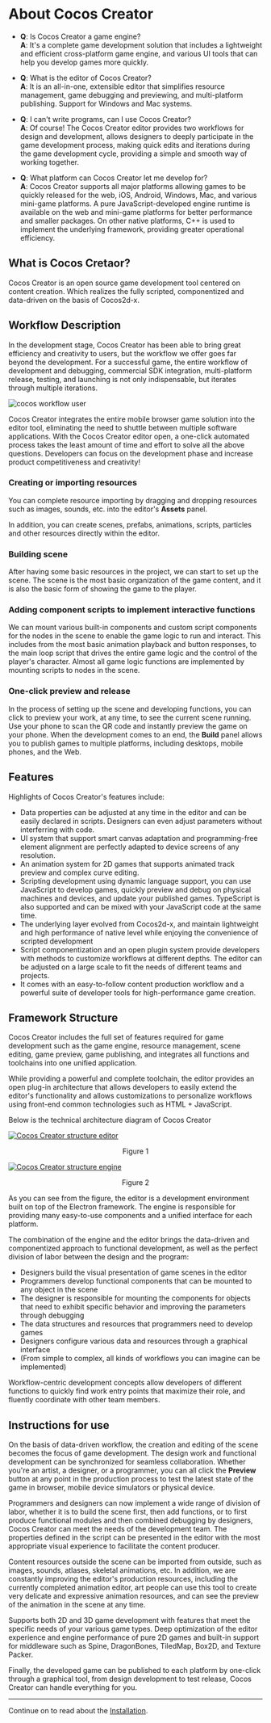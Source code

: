 # About Cocos Creator

- **Q**: Is Cocos Creator a game engine?<br>
  **A**: It's a complete game development solution that includes a lightweight and efficient cross-platform game engine, and various UI tools that can help you develop games more quickly.

- **Q**: What is the editor of Cocos Creator?<br>
  **A**: It is an all-in-one, extensible editor that simplifies resource management, game debugging and previewing, and multi-platform publishing. Support for Windows and Mac systems.

- **Q**: I can't write programs, can I use Cocos Creator?<br>
  **A**: Of course! The Cocos Creator editor provides two workflows for design and development, allows designers to deeply participate in the game development process, making quick edits and iterations during the game development cycle, providing a simple and smooth way of working together.

- **Q**: What platform can Cocos Creator let me develop for?<br>
  **A**: Cocos Creator supports all major platforms allowing games to be quickly released for the web, iOS, Android, Windows, Mac, and various mini-game platforms. A pure JavaScript-developed engine runtime is available on the web and mini-game platforms for better performance and smaller packages. On other native platforms, C++ is used to implement the underlying framework, providing greater operational efficiency.

## What is Cocos Cretaor?

Cocos Creator is an open source game development tool centered on content creation. Which realizes the fully scripted, componentized and data-driven on the basis of Cocos2d-x.

## Workflow Description

In the development stage, Cocos Creator has been able to bring great efficiency and creativity to users, but the workflow we offer goes far beyond the development. For a successful game, the entire workflow of development and debugging, commercial SDK integration, multi-platform release, testing, and launching is not only indispensable, but iterates through multiple iterations.

![cocos workflow user](introduction/cocos-workflow-user.jpg)

Cocos Creator integrates the entire mobile browser game solution into the editor tool, eliminating the need to shuttle between multiple software applications. With the Cocos Creator editor open, a one-click automated process takes the least amount of time and effort to solve all the above questions. Developers can focus on the development phase and increase product competitiveness and creativity!

### Creating or importing resources

You can complete resource importing by dragging and dropping resources such as images, sounds, etc. into the editor's **Assets** panel.

In addition, you can create scenes, prefabs, animations, scripts, particles and other resources directly within the editor.

### Building scene

After having some basic resources in the project, we can start to set up the scene. The scene is the most basic organization of the game content, and it is also the basic form of showing the game to the player.

### Adding component scripts to implement interactive functions

We can mount various built-in components and custom script components for the nodes in the scene to enable the game logic to run and interact. This includes from the most basic animation playback and button responses, to the main loop script that drives the entire game logic and the control of the player's character. Almost all game logic functions are implemented by mounting scripts to nodes in the scene.

### One-click preview and release

In the process of setting up the scene and developing functions, you can click to preview your work, at any time, to see the current scene running. Use your phone to scan the QR code and instantly preview the game on your phone. When the development comes to an end, the **Build** panel allows you to publish games to multiple platforms, including desktops, mobile phones, and the Web.

## Features

Highlights of Cocos Creator's features include:

- Data properties can be adjusted at any time in the editor and can be easily declared in scripts. Designers can even adjust parameters without interferring with code.
- UI system that support smart canvas adaptation and programming-free element alignment are perfectly adapted to device screens of any resolution.
- An animation system for 2D games that supports animated track preview and complex curve editing.
- Scripting development using dynamic language support, you can use JavaScript to develop games, quickly preview and debug on physical machines and devices, and update your published games. TypeScript is also supported and can be mixed with your JavaScript code at the same time.
- The underlying layer evolved from Cocos2d-x, and maintain lightweight and high performance of native level while enjoying the convenience of scripted development
- Script componentization and an open plugin system provide developers with methods to customize workflows at different depths. The editor can be adjusted on a large scale to fit the needs of different teams and projects.
- It comes with an easy-to-follow content production workflow and a powerful suite of developer tools for high-performance game creation.

## Framework Structure

Cocos Creator includes the full set of features required for game development such as the game engine, resource management, scene editing, game preview, game publishing, and integrates all functions and toolchains into one unified application.

While providing a powerful and complete toolchain, the editor provides an open plug-in architecture that allows developers to easily extend the editor's functionality and allows customizations to personalize workflows using front-end common technologies such as HTML + JavaScript.

Below is the technical architecture diagram of Cocos Creator

<a href="introduction/structure-editor.png"><img src="introduction/structure-editor.png" alt="Cocos Creator structure editor"></a>
<div style="text-align:center"><p>Figure 1</p></div>
<a href="introduction/structure-engine.png"><img src="introduction/structure-engine.png" alt="Cocos Creator structure engine"></a>
<div style="text-align:center"><p>Figure 2</p></div>

As you can see from the figure, the editor is a development environment built on top of the Electron framework. The engine is responsible for providing many easy-to-use components and a unified interface for each platform.

The combination of the engine and the editor brings the data-driven and componentized approach to functional development, as well as the perfect division of labor between the design and the program:

- Designers build the visual presentation of game scenes in the editor
- Programmers develop functional components that can be mounted to any object in the scene
- The designer is responsible for mounting the components for objects that need to exhibit specific behavior and improving the parameters through debugging
- The data structures and resources that programmers need to develop games
- Designers configure various data and resources through a graphical interface
- (From simple to complex, all kinds of workflows you can imagine can be implemented)

Workflow-centric development concepts allow developers of different functions to quickly find work entry points that maximize their role, and fluently coordinate with other team members.

## Instructions for use

On the basis of data-driven workflow, the creation and editing of the scene becomes the focus of game development. The design work and functional development can be synchronized for seamless collaboration. Whether you're an artist, a designer, or a programmer, you can all click the **Preview** button at any point in the production process to test the latest state of the game in browser, mobile device simulators or physical device.

Programmers and designers can now implement a wide range of division of labor, whether it is to build the scene first, then add functions, or to first produce functional modules and then combined debugging by designers, Cocos Creator can meet the needs of the development team. The properties defined in the script can be presented in the editor with the most appropriate visual experience to facilitate the content producer.

Content resources outside the scene can be imported from outside, such as images, sounds, atlases, skeletal animations, etc. In addition, we are constantly improving the editor's production resources, including the currently completed animation editor, art people can use this tool to create very delicate and expressive animation resources, and can see the preview of the animation in the scene at any time.

Supports both 2D and 3D game development with features that meet the specific needs of your various game types. Deep optimization of the editor experience and engine performance of pure 2D games and built-in support for middleware such as Spine, DragonBones, TiledMap, Box2D, and Texture Packer.

Finally, the developed game can be published to each platform by one-click through a graphical tool, from design development to test release, Cocos Creator can handle everything for you.

---

Continue on to read about the [Installation](install.md).
